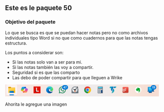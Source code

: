 ## Este es le paquete 50

### Objetivo del paquete
Lo que se busca es que se puedan hacer notas pero no como archivos individuales tipo Word si no que como cuadernos para que las notas tengas estructura.

Los puntos a considerar son:
- Si las notas solo van a ser para mi.
- Si las notas también las voy a compartir.
- Seguridad si es que las comparto
- Las debo de poder compartir para que lleguen a Wrike

![image-20250706102444200](../Paquete4/image-20250706102444200.png)

Ahorita le agregue una imagen
